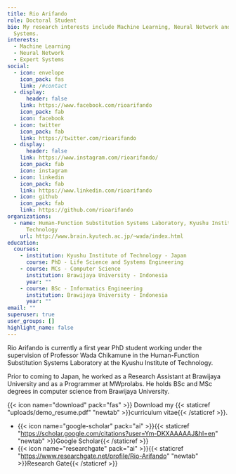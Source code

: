 ```yaml
---
title: Rio Arifando
role: Doctoral Student
bio: My research interests include Machine Learning, Neural Network and Expert
  Systems.
interests:
  - Machine Learning
  - Neural Network
  - Expert Systems
social:
  - icon: envelope
    icon_pack: fas
    link: /#contact
  - display:
      header: false
    link: https://www.facebook.com/rioarifando
    icon_pack: fab
    icon: facebook
  - icon: twitter
    icon_pack: fab
    link: https://twitter.com/rioarifando
  - display:
      header: false
    link: https://www.instagram.com/rioarifando/
    icon_pack: fab
    icon: instagram
  - icon: linkedin
    icon_pack: fab
    link: https://www.linkedin.com/rioarifando
  - icon: github
    icon_pack: fab
    link: https://github.com/rioarifando
organizations:
  - name: Human-Function Substitution Systems Laboratory, Kyushu Institute of
      Technology
    url: http://www.brain.kyutech.ac.jp/~wada/index.html
education:
  courses:
    - institution: Kyushu Institute of Technology - Japan
      course: PhD - Life Science and Systems Engineering
    - course: MCs - Computer Science
      institution: Brawijaya University - Indonesia
      year: ""
    - course: BSc - Informatics Engineering
      institution: Brawijaya University - Indonesia
      year: ""
email: ""
superuser: true
user_groups: []
highlight_name: false
---
```

Rio Arifando is currently a first year PhD student working under the supervision of Professor Wada Chikamune in the Human-Function Substitution Systems Laboratory at the Kyushu Institute of Technology. 

Prior to coming to Japan, he worked as a Research Assistant at Brawijaya University and as a Programmer at MWprolabs. He holds BSc and MSc degrees in computer science from Brawijaya University.

{{< icon name="download" pack="fas" >}} Download my {{< staticref "uploads/demo_resume.pdf" "newtab" >}}curriculum vitae{{< /staticref >}}.

* {{< icon name="google-scholar" pack="ai" >}}{{< staticref "https://scholar.google.com/citations?user=Ym-DKXAAAAAJ&hl=en" "newtab" >}}Google Scholar{{< /staticref >}}
* {{< icon name="researchgate" pack="ai" >}}{{< staticref "https://www.researchgate.net/profile/Rio-Arifando" "newtab" >}}Research Gate{{< /staticref >}}